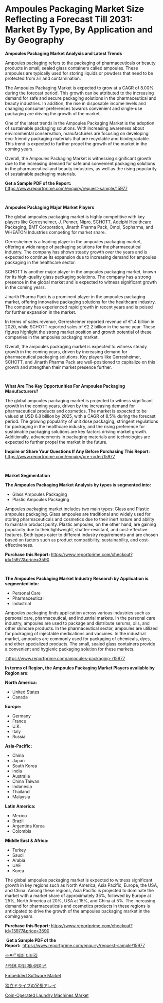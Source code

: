 <p><h1>Ampoules Packaging Market Size Reflecting a Forecast Till 2031: Market By Type, By Application and By Geography</h1></p><p><strong>Ampoules Packaging Market Analysis and Latest Trends</strong></p>
<p><p>Ampoules packaging refers to the packaging of pharmaceuticals or beauty products in small, sealed glass containers called ampoules. These ampoules are typically used for storing liquids or powders that need to be protected from air and contamination.</p><p>The Ampoules Packaging Market is expected to grow at a CAGR of 8.00% during the forecast period. This growth can be attributed to the increasing demand for safe and secure packaging solutions in the pharmaceutical and beauty industries. In addition, the rise in disposable income levels and changing consumer preferences towards convenient and single-use packaging are driving the growth of the market.</p><p>One of the latest trends in the Ampoules Packaging Market is the adoption of sustainable packaging solutions. With increasing awareness about environmental conservation, manufacturers are focusing on developing eco-friendly packaging materials that are recyclable and biodegradable. This trend is expected to further propel the growth of the market in the coming years.</p><p>Overall, the Ampoules Packaging Market is witnessing significant growth due to the increasing demand for safe and convenient packaging solutions in the pharmaceutical and beauty industries, as well as the rising popularity of sustainable packaging materials.</p></p>
<p><strong>Get a Sample PDF of the Report:&nbsp;</strong> <a href="https://www.reportprime.com/enquiry/request-sample/15977">https://www.reportprime.com/enquiry/request-sample/15977</a></p>
<p>&nbsp;</p>
<p><strong>Ampoules Packaging Major Market Players</strong></p>
<p><p>The global ampoules packaging market is highly competitive with key players like Gerresheimer, J. Penner, Nipro, SCHOTT, Adelphi Healthcare Packaging, BMT Corporation, Jinarth Pharma Pack, Ompi, Sopharma, and WHEATON Industries competing for market share.</p><p>Gerresheimer is a leading player in the ampoules packaging market, offering a wide range of packaging solutions for the pharmaceutical industry. The company has shown steady growth over the years and is expected to continue its expansion due to increasing demand for ampoules packaging in the healthcare sector.</p><p>SCHOTT is another major player in the ampoules packaging market, known for its high-quality glass packaging solutions. The company has a strong presence in the global market and is expected to witness significant growth in the coming years.</p><p>Jinarth Pharma Pack is a prominent player in the ampoules packaging market, offering innovative packaging solutions for the healthcare industry. The company has experienced rapid growth in recent years and is poised for further expansion in the market.</p><p>In terms of sales revenue, Gerresheimer reported revenue of €1.4 billion in 2020, while SCHOTT reported sales of €2.2 billion in the same year. These figures highlight the strong market position and growth potential of these companies in the ampoules packaging market.</p><p>Overall, the ampoules packaging market is expected to witness steady growth in the coming years, driven by increasing demand for pharmaceutical packaging solutions. Key players like Gerresheimer, SCHOTT, and Jinarth Pharma Pack are well-positioned to capitalize on this growth and strengthen their market presence further.</p></p>
<p>&nbsp;</p>
<p><strong>What Are The Key Opportunities For Ampoules Packaging Manufacturers?</strong></p>
<p><p>The global ampoules packaging market is projected to witness significant growth in the coming years, driven by the increasing demand for pharmaceutical products and cosmetics. The market is expected to be valued at USD 6.8 billion by 2025, with a CAGR of 8.5% during the forecast period. The growing popularity of unit dose packaging, stringent regulations for packaging in the healthcare industry, and the rising preference for sustainable packaging solutions are key factors driving market growth. Additionally, advancements in packaging materials and technologies are expected to further propel the market in the future.</p></p>
<p><strong>Inquire or Share Your Questions If Any Before Purchasing This Report:</strong> <a href="https://www.reportprime.com/enquiry/pre-order/15977">https://www.reportprime.com/enquiry/pre-order/15977</a></p>
<p>&nbsp;</p>
<p><strong>Market Segmentation</strong></p>
<p><strong>The Ampoules Packaging Market Analysis by types is segmented into:</strong></p>
<p><ul><li>Glass Ampoules Packaging</li><li>Plastic Ampoules Packaging</li></ul></p>
<p><p>Ampoules packaging market includes two main types: Glass and Plastic ampoules packaging. Glass ampoules are traditional and widely used for storing pharmaceuticals and cosmetics due to their inert nature and ability to maintain product purity. Plastic ampoules, on the other hand, are gaining popularity due to their lightweight, shatter-resistant, and cost-effective features. Both types cater to different industry requirements and are chosen based on factors such as product compatibility, sustainability, and cost-effectiveness.</p></p>
<p><strong>Purchase this Report:&nbsp;</strong><a href="https://www.reportprime.com/checkout?id=15977&price=3590">https://www.reportprime.com/checkout?id=15977&price=3590</a></p>
<p>&nbsp;</p>
<p><strong>The Ampoules Packaging Market Industry Research by Application is segmented into:</strong></p>
<p><ul><li>Personal Care</li><li>Pharmaceutical</li><li>Industrial</li></ul></p>
<p><p>Ampoules packaging finds application across various industries such as personal care, pharmaceutical, and industrial markets. In the personal care industry, ampoules are used to package and distribute serums, oils, and other skincare products. In the pharmaceutical sector, ampoules are utilized for packaging of injectable medications and vaccines. In the industrial market, ampoules are commonly used for packaging of chemicals, dyes, and other specialized products. The small, sealed glass containers provide a convenient and hygienic packaging solution for these markets.</p></p>
<p><a href="https://www.reportprime.com/ampoules-packaging-r15977">&nbsp;https://www.reportprime.com/ampoules-packaging-r15977</a></p>
<p><strong>In terms of Region, the Ampoules Packaging Market Players available by Region are:</strong></p>
<p>
    <p> <strong> North America: </strong>
        <ul>
            <li>United States</li>
            <li>Canada</li>
        </ul>
        </p> 
    <p> <strong> Europe: </strong>
        <ul>
            <li>Germany</li>
            <li>France</li>
            <li>U.K.</li>
            <li>Italy</li>
            <li>Russia</li>
        </ul>
        </p> 
    <p> <strong> Asia-Pacific: </strong>
        <ul>
            <li>China</li>
            <li>Japan</li>
            <li>South Korea</li>
            <li>India</li>
            <li>Australia</li>
            <li>China Taiwan</li>
            <li>Indonesia</li>
            <li>Thailand</li>
            <li>Malaysia</li>
        </ul>
        </p> 
    <p> <strong> Latin America: </strong>
        <ul>
            <li>Mexico</li>
            <li>Brazil</li>
            <li>Argentina Korea</li>
            <li>Colombia</li>
        </ul>
        </p> 
    <p> <strong> Middle East & Africa: </strong>
        <ul>
            <li>Turkey</li>
            <li>Saudi</li>
            <li>Arabia</li>
            <li>UAE</li>
            <li>Korea</li>
        </ul>
    </p>
    </p>
<p><p>The global ampoules packaging market is expected to witness significant growth in key regions such as North America, Asia Pacific, Europe, the USA, and China. Among these regions, Asia Pacific is projected to dominate the market with a market share of approximately 35%, followed by Europe at 25%, North America at 20%, USA at 15%, and China at 5%. The increasing demand for pharmaceuticals and cosmetics products in these regions is anticipated to drive the growth of the ampoules packaging market in the coming years.</p></p>
<p><strong>Purchase this Report: </strong><a href="https://www.reportprime.com/checkout?id=15977&price=3590">https://www.reportprime.com/checkout?id=15977&price=3590</a></p>
<p>&nbsp;<strong>Get a Sample PDF of the Report:&nbsp;&nbsp;</strong><a href="https://www.reportprime.com/enquiry/request-sample/15977">https://www.reportprime.com/enquiry/request-sample/15977</a></p>
<p><strong></strong></p>
<p><p><a href="https://github.com/JeromeRtyau89966/Market-Research-Report-List-1/blob/main/275507976572.md">소프트웨어 디버깅</a></p><p><a href="https://github.com/TimmyMann6767/Market-Research-Report-List-1/blob/main/487271976571.md">산업용 파워 제너레이션</a></p><p><a href="https://github.com/IsmaelBlick2023/Market-Research-Report-List-1/blob/main/embedded-software-market.md">Embedded Software Market</a></p><p><a href="https://github.com/bucuel854722/Market-Research-Report-List-2/blob/main/243223282157.md">独立ドライブの冗長アレイ</a></p><p><a href="https://issuu.com/reportprime-2/docs/coin-operated-laundry-machines-market-size-2030.pp">Coin-Operated Laundry Machines Market</a></p></p>